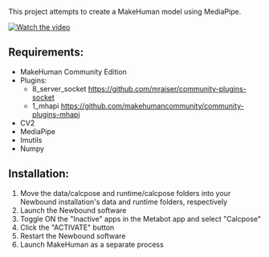 This project attempts to create a MakeHuman model using MediaPipe. 

[![Watch the video](https://img.youtube.com/vi/BZZrwHYLXkw/maxresdefault.jpg)](https://www.youtube.com/watch?v=BZZrwHYLXkw)

Requirements:
- 
- MakeHuman Community Edition
- Plugins: 
  - 8_server_socket https://github.com/mraiser/community-plugins-socket
  - 1_mhapi https://github.com/makehumancommunity/community-plugins-mhapi
- CV2
- MediaPipe
- Imutils
- Numpy

Installation:
-
1. Move the data/calcpose and runtime/calcpose folders into your Newbound installation's data and runtime folders, respectively
2. Launch the Newbound software
3. Toggle ON the "Inactive" apps in the Metabot app and select "Calcpose"
4. Click the "ACTIVATE" button
5. Restart the Newbound software
6. Launch MakeHuman as a separate process

